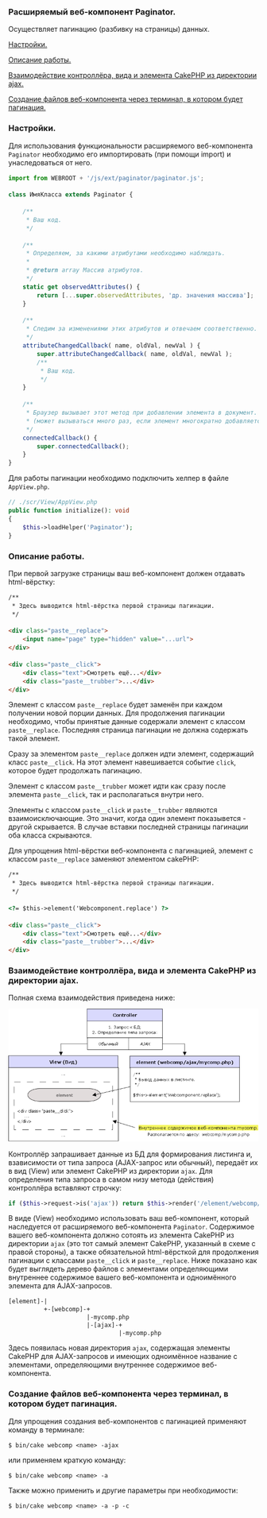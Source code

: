 ### Расширяемый веб-компонент Paginator.

Осуществляет пагинацию (разбивку на страницы) данных.

[Настройки.](#settings)

[Описание работы.](#description)

[Взаимодействие контроллёра, вида и элемента CakePHP из директории ajax.](#interaction)

[Создание файлов веб-компонента через терминал, в котором будет пагинация.](#terminal)

### <a id="settings">Настройки.</a>

Для использования функциональности расширяемого веб-компонента `Paginator` необходимо его импортировать (при помощи import) и унаследоваться от него.

```js
import from WEBROOT + '/js/ext/paginator/paginator.js';

class ИмяКласса extends Paginator {

    /**
     * Ваш код.
     */

    /**
     * Определяем, за какими атрибутами необходимо наблюдать.
     * 
     * @return array Массив атрибутов.
     */
    static get observedAttributes() {
        return [...super.observedAttributes, 'др. значения массива'];
    }

    /**
     * Следим за изменениями этих атрибутов и отвечаем соответственно.
     */
    attributeChangedCallback( name, oldVal, newVal ) {
        super.attributeChangedCallback( name, oldVal, newVal );
        /**
         * Ваш код.
         */
    }

    /**
     * Браузер вызывает этот метод при добавлении элемента в документ.
     * (может вызываться много раз, если элемент многократно добавляется/удаляется).
     */
    connectedCallback() {
        super.connectedCallback();
    }
}
```
Для работы пагинации необходимо подключить хелпер в файле `AppView.php`.

```php
// ./scr/View/AppView.php
public function initialize(): void
{
    $this->loadHelper('Paginator');
}
```

### <a id="description">Описание работы.</a>

При первой загрузке страницы ваш веб-компонент должен отдавать html-вёрстку:

```html
/**
 * Здесь выводится html-вёрстка первой страницы пагинации.
 */

<div class="paste__replace">
    <input name="page" type="hidden" value="...url">
</div>

<div class="paste__click">
    <div class="text">Смотреть ещё...</div>
    <div class="paste__trubber">...</div>
</div>
```

Элемент с классом `paste__replace` будет заменён при каждом получении новой порции данных. Для продолжения пагинации необходимо, чтобы принятые данные содержали элемент с классом `paste__replace`. Последняя страница пагинации не должна содержать такой элемент.

Сразу за элементом `paste__replace` должен идти элемент, содержащий класс `paste__click`. На этот элемент навешивается событие `click`, которое будет продолжать пагинацию.

Элемент с классом `paste__trubber` может идти как сразу после элемента `paste__click`, так и располагаться внутри него.

Элементы с классом `paste__click` и `paste__trubber` являются взаимоисключающие. Это значит, когда один элемент показывется - другой скрывается. В случае вставки последней страницы пагинации оба класса скрываются.

Для упрощения html-вёрстки веб-компонента с пагинацией, элемент с классом `paste__replace` заменяют элементом cakePHP:

```html
/**
 * Здесь выводится html-вёрстка первой страницы пагинации.
 */

<?= $this->element('Webcomponent.replace') ?>

<div class="paste__click">
    <div class="text">Смотреть ещё...</div>
    <div class="paste__trubber">...</div>
</div>
```

### <a id="interaction">Взаимодействие контроллёра, вида и элемента CakePHP из директории ajax.</a>

Полная схема взаимодействия приведена ниже:

![Схема работы пагинатора](paginator_img_1.png)

Контроллёр запрашивает данные из БД для формирования листинга и, взависимости от типа запроса (AJAX-запрос или обычный), передаёт их в вид (View) или элемент CakePHP из директории `ajax`. Для определения типа запроса в самом низу метода (действия) контроллёра вставляют строчку:

```php
if ($this->request->is('ajax')) return $this->render('/element/webcomp/ajax/mycomp');
```

В виде (View) необходимо использовать ваш веб-компонент, который наследуется от расширяемого веб-компонента `Paginator`. Содержимое вашего веб-компонента должно сотоять из элемента CakePHP из директории `ajax` (это тот самый элемент CakePHP, указанный в схеме с правой стороны), а также обязательной html-вёрсткой для продолжения пагинации с классами `paste__click` и `paste__replace`. Ниже показано как будет выглядеть дерево файлов с элементами определяющими внутреннее содержимое вашего веб-компонента и одноимённого элемента для AJAX-запросов.

```text
[element]-|
          +-[webcomp]-+
					  |-mycomp.php
					  |-[ajax]-+
						 	   |-mycomp.php
```

Здесь появилась новая директория `ajax`, содержащая элементы CakePHP для AJAX-запросов и имеющих одноимённое название с элементами, определяющими внутреннее содержимое веб-компонента.

### <a id="terminal">Создание файлов веб-компонента через терминал, в котором будет пагинация.</a>

Для упрощения создания веб-компонентов с пагинацией применяют команду в терминале:

```
$ bin/cake webcomp <name> -ajax
```

или применяем краткую команду:

```
$ bin/cake webcomp <name> -a
```

Также можно применить и другие параметры при необходимости:

```
$ bin/cake webcomp <name> -a -p -c
```

